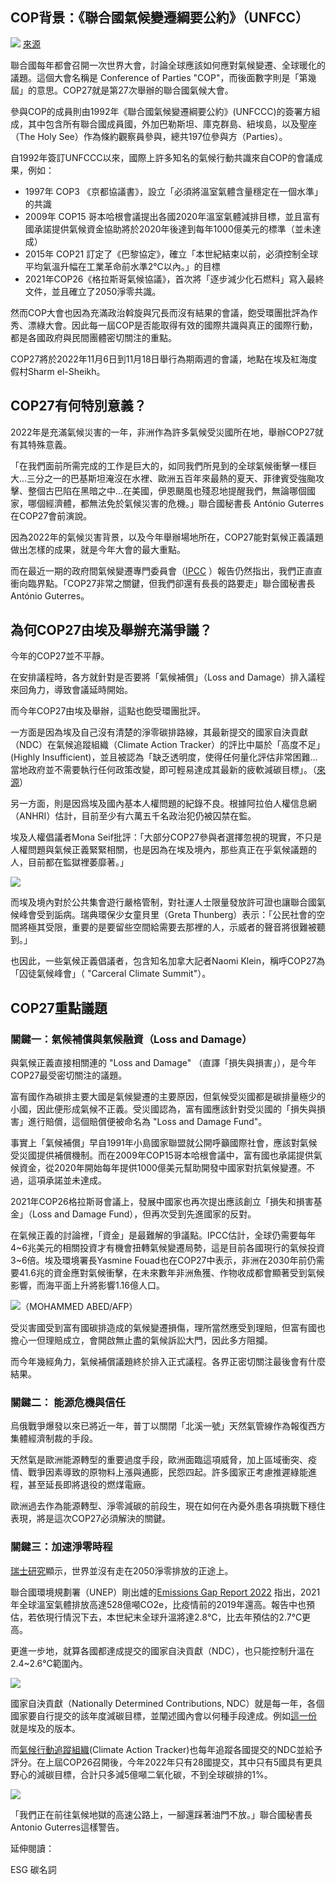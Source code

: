 

## COP背景：《聯合國氣候變遷綱要公約》（UNFCC）

![](../005-Files/Pasted%20image%2020221110150858.png) 
[來源](https://www.egypttoday.com/Article/1/118108/Egypt%E2%80%99s-Foreign-Ministry-launches-official-social-media-accounts-of-COP27)

聯合國每年都會召開一次世界大會，討論全球應該如何應對氣候變遷、全球暖化的議題。這個大會名稱是 Conference of Parties "COP"，而後面數字則是「第幾屆」的意思。COP27就是第27次舉辦的聯合國氣候大會。

參與COP的成員則由1992年《聯合國氣候變遷綱要公約》(UNFCCC)的簽署方組成，其中包含所有聯合國成員國，外加巴勒斯坦、庫克群島、紐埃島，以及聖座（The Holy See）作為條約觀察員參與，總共197位參與方（Parties）。

自1992年簽訂UNFCCC以來，國際上許多知名的氣候行動共識來自COP的會議成果，例如：

- 1997年 COP3 《京都協議書》，設立「必須將溫室氣體含量穩定在一個水準」的共識
- 2009年 COP15 哥本哈根會議提出各國2020年溫室氣體減排目標，並且富有國承諾提供氣候資金協助將於2020年後達到每年1000億美元的標準（並未達成）
- 2015年 COP21 訂定了《巴黎協定》，確立「本世紀結束以前，必須控制全球平均氣溫升幅在工業革命前水準2℃以內。」的目標
- 2021年COP26《格拉斯哥氣候協議》，首次將「逐步減少化石燃料」寫入最終文件，並且確立了2050淨零共識。

然而COP大會也因為充滿政治斡旋與冗長而沒有結果的會議，飽受環團批評為作秀、漂綠大會。因此每一屆COP是否能取得有效的國際共識與真正的國際行動，都是各國政府與民間團體密切關注的重點。

COP27將於2022年11月6日到11月18日舉行為期兩週的會議，地點在埃及紅海度假村Sharm el-Sheikh。

## COP27有何特別意義？

2022年是充滿氣候災害的一年，非洲作為許多氣候受災國所在地，舉辦COP27就有其特殊意義。

「在我們面前所需完成的工作是巨大的，如同我們所見到的全球氣候衝擊一樣巨大...三分之一的巴基斯坦淹沒在水裡、歐洲五百年來最熱的夏天、菲律賓受強颱攻擊、整個古巴陷在黑暗之中...在美國，伊恩颶風也殘忍地提醒我們，無論哪個國家，哪個經濟體，都無法免於氣候災害的危機。」聯合國秘書長 António Guterres 在COP27會前演說。

因為2022年的氣候災害背景，以及今年舉辦場地所在，COP27能對氣候正義議題做出怎樣的成果，就是今年大會的最大重點。

而在最近一期的政府間氣候變遷專門委員會（[IPCC](https://www.ipcc.ch/report/ar6/wg2/) ）報告仍然指出，我們正直直衝向臨界點。「COP27非常之關鍵，但我們卻還有長長的路要走」聯合國秘書長 António Guterres。


## 為何COP27由埃及舉辦充滿爭議？

今年的COP27並不平靜。

在安排議程時，各方就針對是否要將「氣候補償」（Loss and Damage）排入議程來回角力，導致會議延時開始。

而今年COP27由埃及舉辦，這點也飽受環團批評。

一方面是因為埃及自己沒有清楚的淨零碳排路線，其最新提交的國家自決貢獻（NDC）在氣候追蹤組織（Climate Action Tracker）的評比中屬於「高度不足」(Highly Insufficient)，並且被認為「缺乏透明度，使得任何量化評估非常困難...當地政府並不需要執行任何政策改變，即可輕易達成其最新的疲軟減碳目標」。（[來源](https://climateactiontracker.org/countries/egypt/)）

另一方面，則是因爲埃及國內基本人權問題的紀錄不良。根據阿拉伯人權信息網（ANHRI）估計，目前至少有六萬五千名政治犯仍被囚禁在監。

埃及人權倡議者Mona Seif批評：「大部分COP27參與者選擇忽視的現實，不只是人權問題與氣候正義緊緊相關，也是因為在埃及境內，那些真正在乎氣候議題的人，目前都在監獄裡萎靡著。」

![](../005-Files/截圖%202022-11-09%20下午3.37.40.png)

而埃及境內對於公共集會遊行嚴格管制，對社運人士限量發放許可證也讓聯合國氣候峰會受到詬病。瑞典環保少女童貝里（Greta Thunberg）表示：「公民社會的空間將極其受限，重要的是要留些空間給需要去那裡的人，示威者的聲音將很難被聽到。」

也因此，一些氣候正義倡議者，包含知名加拿大記者Naomi Klein，稱呼COP27為「囚徒氣候峰會」（ "Carceral Climate Summit"）。


## COP27重點議題

### 關鍵一：氣候補償與氣候融資（Loss and Damage）

與氣候正義直接相關連的 "Loss and Damage" （直譯「損失與損害」），是今年COP27最受密切關注的議題。

富有國作為碳排主要大國是氣候變遷的主要原因，但氣候受災國都是碳排量極少的小國，因此便形成氣候不正義。受災國認為，富有國應該針對受災國的「損失與損害」進行賠償，這個賠償便被命名為 "Loss and Damage Fund"。

事實上「氣候補償」早自1991年小島國家聯盟就公開呼籲國際社會，應該對氣候受災國提供補償機制。而在2009年COP15哥本哈根會議中，富有國也承諾提供氣候資金，從2020年開始每年提供1000億美元幫助開發中國家對抗氣候變遷。不過，這項承諾並未達成。

2021年COP26格拉斯哥會議上，發展中國家也再次提出應該創立「損失和損害基金」（Loss and Damage Fund），但再次受到先進國家的反對。

在氣候正義的討論裡，「資金」是最難解的爭議點。IPCC估計，全球仍需要每年4~6兆美元的相關投資才有機會扭轉氣候變遷局勢，這是目前各國現行的氣候投資3~6倍。埃及環境署長Yasmine Fouad也在COP27中表示，非洲在2030年前仍需要41.6兆的資金應對氣候衝擊，在未來數年非洲魚獲、作物收成都會顯著受到氣候影響，而海平面上升將影響1.16億人口。

![](../005-Files/Pasted%20image%2020221110150355.png)（MOHAMMED ABED/AFP）


受災害國受到富有國碳排造成的氣候變遷損傷，理所當然應受到理賠，但富有國也擔心一但理賠成立，會開啟無止盡的氣候訴訟大門，因此多方阻攔。

而今年幾經角力，氣候補償議題終於排入正式議程。各界正密切關注最後會有什麼結果。

### 關鍵二： 能源危機與信任

烏俄戰爭爆發以來已將近一年，普丁以關閉「北溪一號」天然氣管線作為報復西方集體經濟制裁的手段。

天然氣是歐洲能源轉型的重要過度手段，歐洲面臨這項威脅，加上區域衝突、疫情、戰爭因素導致的原物料上漲與通膨，民怨四起。許多國家正考慮推遲綠能進程，甚至延長即將退役的燃煤電廠。

歐洲過去作為能源轉型、淨零減碳的前段生，現在如何在內憂外患各項挑戰下穩住表現，將是這次COP27必須解決的關鍵。

### 關鍵三：加速淨零時程

[瑞士研究](https://www.swissre.com/media/press-release/pr-20221007-USD-270-trillion-in-climate-investment-needed.html)顯示，世界並沒有走在2050淨零排放的正途上。

聯合國環境規劃署（UNEP）剛出爐的[Emissions Gap Report 2022](https://www.unep.org/resources/emissions-gap-report-2022) 指出，2021年全球溫室氣體排放高達528億噸CO2e，比疫情前的2019年還高。報告中也預估，若依現行情況下去，本世紀末全球升溫將達2.8℃，比去年預估的2.7℃更高。

更進一步地，就算各國都達成提交的國家自決貢獻（NDC），也只能控制升溫在2.4~2.6℃範圍內。

![](../005-Files/Pasted%20image%2020221109162010.png)

國家自決貢獻（Nationally Determined Contributions, NDC）就是每一年，各個國家要自行提交的該年度減碳目標，並闡述國內會以何種手段達成。例如[這一份](https://unfccc.int/sites/default/files/NDC/2022-07/Egypt%20Updated%20NDC.pdf.pdf) 就是埃及的版本。

而[氣候行動追蹤組織](https://climateactiontracker.org/countries/)(Climate Action Tracker)也每年追蹤各國提交的NDC並給予評分。在上屆COP26召開後，今年2022年只有28國提交，其中只有5國具有更具野心的減碳目標，合計只多減5億噸二氧化碳，不到全球碳排的1%。

![](../005-Files/截圖%202022-11-10%20下午2.15.17.png)

「我們正在前往氣候地獄的高速公路上，一腳還踩著油門不放。」聯合國秘書長Antonio Guterres這樣警告。



延伸閱讀：

ESG
碳名詞
